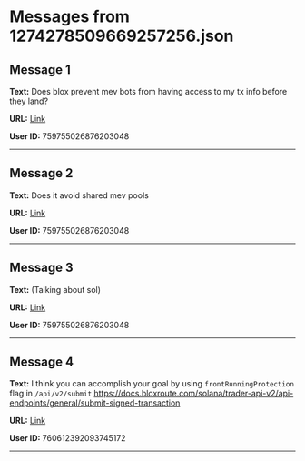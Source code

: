 # Messages from 1274278509669257256.json

## Message 1

**Text:** Does blox prevent mev bots from having access to my tx info before they land?

**URL:** [Link](https://discord.com/channels/638409433860407300/638409433860407302/1274278509669257256)

**User ID:** 759755026876203048

---

## Message 2

**Text:** Does it avoid shared mev pools

**URL:** [Link](https://discord.com/channels/638409433860407300/638409433860407302/1274278554594443265)

**User ID:** 759755026876203048

---

## Message 3

**Text:** (Talking about sol)

**URL:** [Link](https://discord.com/channels/638409433860407300/638409433860407302/1274278693338091571)

**User ID:** 759755026876203048

---

## Message 4

**Text:** I think you can accomplish your goal by using `frontRunningProtection` flag in `/api/v2/submit`
https://docs.bloxroute.com/solana/trader-api-v2/api-endpoints/general/submit-signed-transaction

**URL:** [Link](https://discord.com/channels/638409433860407300/638409433860407302/1274752341282783317)

**User ID:** 760612392093745172

---

